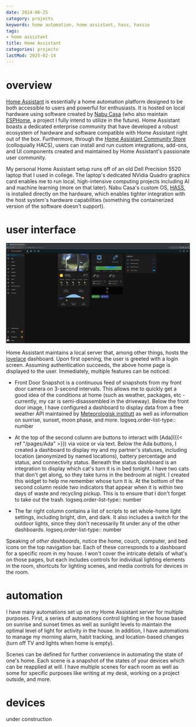 ```yaml
---
date: 2024-06-25
category: projects
keywords: home automation, home assistant, hass, hassio
tags:
- home assistant
title: Home Assistant
categories: projects
lastMod: 2025-02-14
---
```

# overview

[Home Assistant](https://www.home-assistant.io/) is essentially a home automation platform designed to be both accessible to users and powerful for enthusiasts. It is hosted on local hardware using software created by [Nabu Casa](https://www.nabucasa.com/) (who also maintain [ESPHome](https://esphome.io/index.html), a project I fully intend to utilize in the future). Home Assistant boasts a dedicated enterprise community that have developed a robust ecosystem of hardware and software compatible with Home Assistant right out of the box. Furthermore, through the [Home Assistant Community Store](https://hacs.xyz/) (colloquially HACS), users can install and run custom integrations, add-ons, and UI components created and maintained by Home Assistant's passionate user community.

My personal Home Assistant setup runs off of an old Dell Precision 5520 laptop that I used in college. The laptop's dedicated NVidia Quadro graphics card enables me to run local, high-intensive computing projects including AI and machine learning (more on that later). Nabu Casa's custom OS, [HASS](https://www.home-assistant.io/getting-started), is installed directly on the hardware, which enables tighter integration with the host system's hardware capabilities (something the containerized version of the software doesn't support).

# user interface

![image.png](/assets/image_1719365222919_0.png)

Home Assistant maintains a local server that, among other things, hosts the [lovelace](https://www.home-assistant.io/blog/2019/01/23/lovelace-released/) dashboard. Upon first opening, the user is greeted with a login screen. Assuming authentication succeeds, the above home page is displayed to the user. Immediately, multiple features can be noticed:

  + Front Door Snapshot is a continuous feed of snapshots from my front door camera on 3-second intervals. This allows me to quickly get a good idea of the conditions at home (such as weather, packages, etc - currently, my car is semi-disassembled in the driveway). Below the front door image, I have configured a dashboard to display data from a free weather API maintained by [Meteorologisk institutt](https://www.met.no/) as well as information on sunrise, sunset, moon phase, and more.
logseq.order-list-type:: number

  + At the top of the second column are buttons to interact with [Ada]({{< ref "/pages/Ada" >}}) via voice or via text. Below the Ada buttons, I created a dashboard to display my and my partner's statuses, including location (anonymized by named locations), battery percentage and status, and connectivity status. Beneath the status dashboard is an integration to display which cat's turn it is in bed tonight. I have two cats that don't get along, so they take turns in the bedroom at night. I created this widget to help me remember whose turn it is. At the bottom of the second column reside two indicators that appear when it is within two days of waste and recycling pickup. This is to ensure that I don't forget to take out the trash.
logseq.order-list-type:: number

  + The far right column contains a list of scripts to set whole-home light settings, including bright, dim, and dark. It also includes a switch for the outdoor lights, since they don't necessarily fit under any of the other dashboards.
logseq.order-list-type:: number

Speaking of *other dashboards*, notice the home, couch, computer, and bed icons on the top navigation bar. Each of these corresponds to a dashboard for a specific room in my house. I won't cover the intricate details of what's on those pages, but each includes controls for individual lighting elements in the room, shortcuts for lighting scenes, and media controls for devices in the room.

# automation

I have many automations set up on my Home Assistant server for multiple purposes. First, a series of automations control lighting in the house based on sunrise and sunset times as well as sunlight levels to maintain the optimal level of light for activity in the house. In addition, I have automations to manage my morning alarm, habit tracking, and location-based changes (turn off TV and lights when home is empty).

Scenes can be defined for further convenience in automating the state of one's home. Each scene is a snapshot of the states of your devices which can be reapplied at will. I have multiple scenes for each room as well as some for specific purposes like writing at my desk, working on a project outside, and more.

# devices

under construction
